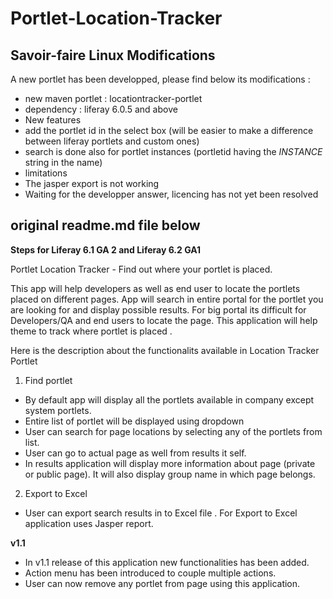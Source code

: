 Portlet-Location-Tracker 
========================

## Savoir-faire Linux Modifications

A new portlet has been developped, please find below its modifications :
* new maven portlet : locationtracker-portlet
* dependency : liferay 6.0.5 and above
* New features
 * add the portlet id in the select box (will be easier to make a difference between liferay portlets and custom ones)
 * search is done also for portlet instances (portletid having the _INSTANCE_ string in the name)
* limitations
 * The jasper export is not working
 * Waiting for the developper answer, licencing has not yet been resolved


## original readme.md file below

<b>Steps for Liferay 6.1 GA 2 and Liferay 6.2 GA1</b>

Portlet Location Tracker - Find out where your portlet is placed.

This app will help developers as well as end user to locate the portlets placed on different pages.
App will search in entire portal for the portlet you are looking for and display possible results.
For big portal its difficult for Developers/QA and end users to locate the page. This application will help theme to track where portlet is placed . 



Here is the description about the functionalits available in Location Tracker Portlet

1) Find portlet

- By default app will display all the portlets available in company except system portlets.
- Entire list of portlet will be displayed using dropdown
- User can search for page locations by selecting any of the portlets from list.
- User can go to actual page as well from results it self.
- In results application will display more information about page (private or public page). It will also display group name in which page belongs.


2) Export to Excel 

- User can export search results in to Excel file . For Export to Excel application uses Jasper report.


<b>v1.1</b>

- In v1.1 release of this application new functionalities has been added.
- Action menu has been introduced to couple multiple actions.
- User can now remove any portlet from page using this application.
